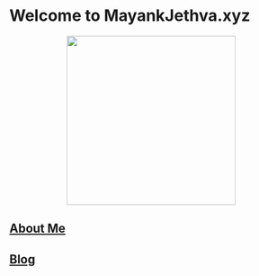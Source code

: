 # Welcome to MayankJethva.xyz

<p align="center">
  <img src="https://user-images.githubusercontent.com/1103708/60845620-8767a000-a1a2-11e9-8aa8-50dfdab0033b.png" width="300"/>
</p>

## [About Me](https://github.com/mayank23/blog/issues/3)

## [Blog](https://github.com/mayank23/blog/issues)

